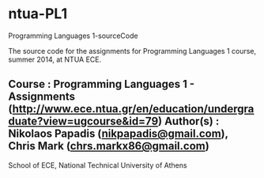 # ntua-PL1
Programming Languages 1-sourceCode

The source code for the assignments for Programming Languages 1 course, summer 2014, at NTUA ECE.

Course    : Programming Languages 1 - Assignments  (http://www.ece.ntua.gr/en/education/undergraduate?view=ugcourse&id=79)
Author(s) : Nikolaos Papadis (nikpapadis@gmail.com), Chris Mark (chrs.markx86@gmail.com)
-----------
School of ECE, National Technical University of Athens

